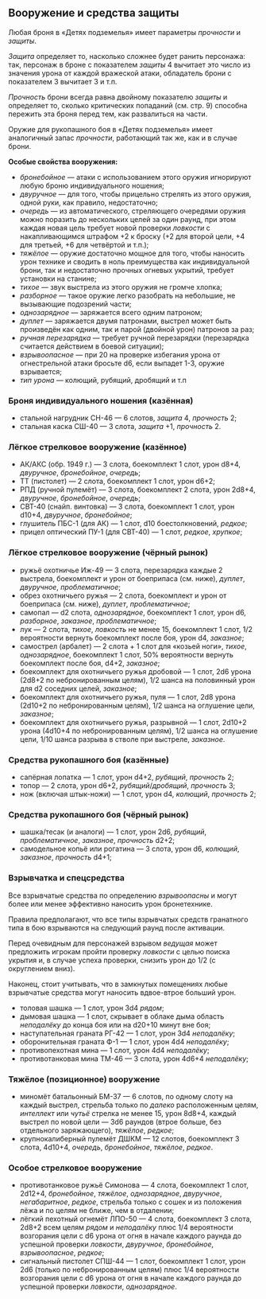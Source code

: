 ## Вооружение и средства защиты

Любая броня в «Детях подземелья» имеет параметры *прочности* и *защиты*.

*Защита* определяет то, насколько сложнее будет ранить персонажа: так, персонаж в броне с показателем *защиты* 4 вычитает это число из значения урона от каждой вражеской атаки, обладатель брони с показателем 3 вычитает 3 и т.п.

*Прочность* брони всегда равна двойному показателю *защиты* и определяет то, сколько критических попаданий (см. стр. 9) способна пережить эта броня перед тем, как развалиться на части.

Оружие для рукопашного боя в «Детях подземелья» имеет аналогичный запас *прочности*, работающий так же, как и в случае брони.

**Особые свойства вооружения:**

- *бронебойное* — атаки с использованием этого оружия игнорируют любую броню индивидуального ношения;
- *двуручное* — для того, чтобы прицельно стрелять из этого оружия, одной руки, как правило, недостаточно;
- *очередь* — из автоматического, стреляющего очередями оружия можно поразить до нескольких целей за один раунд, при этом каждая новая цель требует новой проверки *ловкости* с накапливающимся штрафом +2 к броску (+2 для второй цели, +4 для третьей, +6 для четвёртой и т.п.);
- *тяжёлое* — оружие достаточно мощное для того, чтобы наносить урон технике и сводить в ноль преимущества как индивидуальной брони, так и недостаточно прочных огневых укрытий, требует установки на станине;
- *тихое* — звук выстрела из этого оружия не громче хлопка;
- *разборное* — такое оружие легко разобрать на небольшие, не вызывающие подозрений части;
- *однозарядное* — заряжается всего одним патроном;
- *дуплет* — заряжается двумя патронами, выстрел может быть произведён как одним, так и парой (двойной урон) патронов за раз;
- *ручная перезарядка* — требует ручной перезарядки (перезарядка считается действием в боевой ситуации);
- *взрывоопасное* — при 20 на проверке избегания урона от огнестрельной атаки бросьте d6, если выпадет 1-3, оружие взрывается;
- *тип урона* — колющий, рубящий, дробящий и т.п

### Броня индивидуального ношения (казённая)

- стальной нагрудник CH-46 — 6 слотов, *защита* 4, *прочность* 2;
- стальная каска СШ-40 — 3 слота, *защита* +1, *прочность* 2.

### Лёгкое стрелковое вооружение (казённое)

- АК/АКС (обр. 1949 г.) — 3 слота, боекомплект 1 слот, урон d8+4, *двуручное*, *бронебойное*, *очередь*;
- ТТ (пистолет) — 2 слота, боекомплект 1 слот, урон d6+2;
- РПД (ручной пулемёт) — 3 слота, боекомплект 2 слота, урон 2d8+4, *двуручное*, *бронебойное*, *очередь*;
- СВТ-40 (снайп. винтовка) — 3 слота, боекомплект 1 слот, урон d10+4, *двуручное*, *бронебойное*;
- глушитель ПБС-1 (для АК) — 1 слот, d10 боестолкновений, *редкое*;
- прицел оптический ПУ-1 (для СВТ-40) — 1 слот, *редкое*, *хрупкое*;

### Лёгкое стрелковое вооружение (чёрный рынок)

- ружьё охотничье Иж-49 — 3 слота, перезарядка каждые 2 выстрела, боекомплект и урон от боеприпаса (см. ниже), *дуплет*, *двуручное*, *проблематичное*;
- обрез охотничьего ружья — 2 слота, боекомплект и урон от боеприпаса (см. ниже), *дуплет*, *проблематичное*;
- самопал — d2 слота, *однозарядное*, боекомплект 1 слот, урон d6, *разборное*, *заказное*, *проблематичное*;
- лук — 2 слота, *тихое*, *ловкость* не менее 15, боекомплект 1 слот, 1/2 вероятности вернуть боекомплект после боя, урон d4, *заказное*;
- самострел (арбалет) — 2 слота + 1 слот для «козьей ноги», *тихое*, *однозарядное*, боекомплект 1 слот, 50% вероятности вернуть боекомплект после боя, d4+2, *заказное*;
- боекомплект для охотничьего ружья дробовой — 1 слот, 2d6 урона (2d8+2 по небронированным целям), 1/2 шанса на половинный урон для d2 соседних целей, *заказное*;
- боекомплект для охотничьего ружья, пуля — 1 слот, 2d8 урона (2d10+2 по небронированным целям), 1/2 шанса на оглушение цели, *заказное*;
- боекомплект для охотничьего ружья, разрывной — 1 слот, 2d10+2 урона (4d10+4 по небронированным целям), 1/2 шанса на оглушение цели, 1/10 шанса разрыва в стволе при выстреле, *заказное*.

### Средства рукопашного боя (казённые)

- сапёрная лопатка — 1 слот, урон d4+2, *рубящий*, *прочность* 2;
- топор — 2 слота, урон d6+2, *рубящий*/*дробящий*, *прочность* 3;
- нож (включая штык-ножи) — 1 слот, урон d4, *колющий*, *прочность* 2;

### Средства рукопашного боя (чёрный рынок)

- шашка/тесак (и аналоги) — 1 слот, урон 2d6, *рубящий*, *проблематичное*, *заказное*, *прочность* d2+2;
- самодельное копьё или рогатина — 3 слота, урон d6, *колющий*, *заказное*, *прочность* d4+1;

### Взрывчатка и спецсредства

Все взрывчатые средства по определению *взрывоопасны* и могут более или менее эффективно наносить урон бронетехнике.

Правила предполагают, что все типы взрывчатых средств гранатного типа в бою взрываются на следующий раунд после активации.

Перед очевидным для персонажей взрывом *ведущая* может предложить игрокам пройти проверку *ловкости* с целью поиска укрытия и, в случае успеха проверки, снизить урон до 1/2 (с округлением вниз).

Наконец, стоит учитывать, что в замкнутых помещениях любые взрывчатые средства могут наносить вдвое-втрое больший урон.

- толовая шашка — 1 слот, урон 3d4 *рядом*;
- дымовая шашка — 1 слот, скрывает в облаке дыма область *неподалёку* до конца боя или на d20+10 минут вне боя;
- наступательная граната РГ-42 — 1 слот, урон 3d4 *неподалёку*;
- оборонительная граната Ф-1 — 1 слот, урон 4d4 *неподалёку*;
- противопехотная мина — 1 слот, урон 4d4 *неподалёку*;
- противотанковая мина ТМ-46 — 3 слота, урон 4d6+4 *неподалёку*;

### Тяжёлое (позиционное) вооружение

- миномёт батальонный БМ-37 — 6 слотов, по одному слоту на каждый выстрел, стрельба только по *далеко* расположенным целям, *интеллект* или *чутьё* стрелка не менее 15, урон 8d8+4, каждый выстрел по новой цели — 3d6 раундов (втрое больше, без отдельного заряжающего), *тяжёлое*, *редкое*;
- крупнокалиберный пулемёт ДШКМ — 12 слотов, боекомплект 3 слота, 4d10+4, *очередь*, *бронебойное*, *тяжёлое*, *редкое*.

### Особое стрелковое вооружение

- противотанковое ружьё Симонова — 4 слота, боекомплект 1 слот, 2d12+4, *бронебойное*, *тяжёлое*, *однозарядное*, *двуручное*, *негабаритное*, *редкое*, стрельба только с сошек и из положения лёжа и по целям не ближе, чем в отдалении;
- лёгкий пехотный огнемёт ЛПО-50 — 4 слота, боекомплект 3 слота, 2d8+2 всем целям *рядом* и *неподалёку* плюс 1/4 вероятности возгорания цели с d6 урона от огня в начале каждого раунда до успешной проверки *ловкости*, *двуручное*, *бронебойное*, *взрывоопасное*, *редкое*;
- сигнальный пистолет СПШ-44 — 1 слот, боекомплект 1 слот, урон 2d6 (только по небронированным целям) плюс 1/4 вероятности возгорания цели с d6 урона от огня в начале каждого раунда до успешной проверки *ловкости*, *однозарядное*.